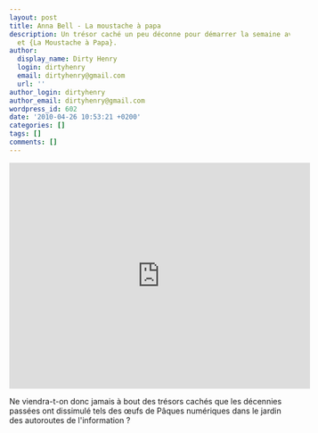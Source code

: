```yaml
---
layout: post
title: Anna Bell - La moustache à papa
description: Un trésor caché un peu déconne pour démarrer la semaine avec Anna Bell
  et {La Moustache à Papa}.
author:
  display_name: Dirty Henry
  login: dirtyhenry
  email: dirtyhenry@gmail.com
  url: ''
author_login: dirtyhenry
author_email: dirtyhenry@gmail.com
wordpress_id: 602
date: '2010-04-26 10:53:21 +0200'
categories: []
tags: []
comments: []
---
```

<iframe width="540" height="405" src="http://www.youtube.com/embed/POYWuNNRRf0" frameborder="0" allowfullscreen></iframe>

Ne viendra-t-on donc jamais à bout des trésors cachés que les décennies passées ont dissimulé tels des œufs de Pâques numériques dans le jardin des autoroutes de l'information ?
